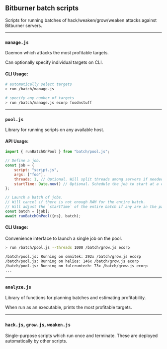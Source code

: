 ## Bitburner batch scripts

Scripts for running batches of hack/weaken/grow/weaken attacks against Bitburner servers.

-----

### `manage.js`

Daemon which attacks the most profitable targets.

Can optionally specify individual targets on CLI.  

#### CLI Usage:
```bash
# automatically select targets
> run /batch/manage.js

# specify any number of targets
> run /batch/manage.js ecorp foodnstuff
```

-----

### `pool.js`

Library for running scripts on any available host. 

#### API Usage:
```js
import { runBatchOnPool } from "batch/pool.js";

// Define a job.
const job = {
    script: "script.js",
    args: ["foo"],
    threads: 1, // Optional. Will split threads among servers if needed.
    startTime: Date.now() // Optional. Schedule the job to start at a certain time.
};

// Launch a batch of jobs.
// Will cancel if there is not enough RAM for the entire batch.
// Will adjust the `startTime` of the entire batch if any are in the past.
const batch = [job];
await runBatchOnPool({ns}, batch);
```

#### CLI Usage:
Convenience interface to launch a single job on the pool.
```bash
> run /batch/pool.js --threads 1000 /batch/grow.js ecorp

/batch/pool.js: Running on omnitek: 292x /batch/grow.js ecorp
/batch/pool.js: Running on helios: 146x /batch/grow.js ecorp
/batch/pool.js: Running on fulcrumtech: 73x /batch/grow.js ecorp
...
```

-----

### `analyze.js`

Library of functions for planning batches and estimating profitability.

When run as an executable, prints the most profitable targets.

-----

### `hack.js`, `grow.js`, `weaken.js`

Single-purpose scripts which run once and terminate. These are deployed automatically by other scripts.
